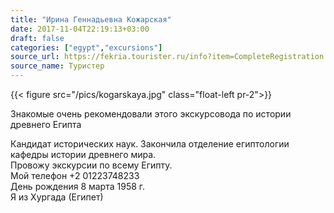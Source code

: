 ```yaml
---
title: "Ирина Геннадьевна Кожарская"
date: 2017-11-04T22:19:13+03:00
draft: false
categories: ["egypt","excursions"]
source_url: https://fekria.tourister.ru/info?item=CompleteRegistration
source_name: Туристер
---
```

{{< figure src="/pics/kogarskaya.jpg" class="float-left pr-2">}}

Знакомые очень рекомендовали этого экскурсовода по истории древнего Египта  

Кандидат исторических наук.
Закончила отделение египтологии кафедры истории древнего мира.  
Провожу экскурсии по всему Египту.  
Мой телефон +2 01223748233  
День рождения 8 марта 1958 г.  
Я из Хургада (Египет)  
<!--more-->
